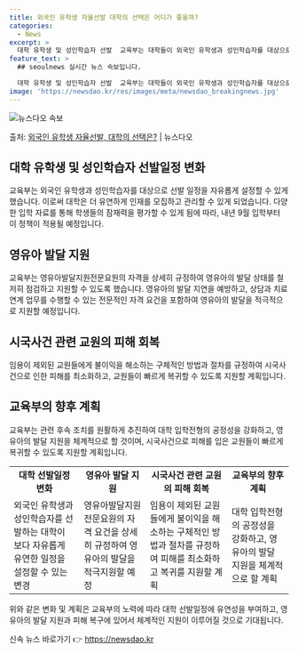 ```yaml
---
title: 외국인 유학생 자율선발 대학의 선택은 어디가 좋을까?
categories:
  - News
excerpt: >
  대학 유학생 및 성인학습자 선발  교육부는 대학들이 외국인 유학생과 성인학습자를 대상으로 선발 일정을 자유롭…
feature_text: >
  ## seoulnews 실시간 뉴스 속보입니다.

  대학 유학생 및 성인학습자 선발  교육부는 대학들이 외국인 유학생과 성인학습자를 대상으로 선발 일정을 자유롭…
image: 'https://newsdao.kr/res/images/meta/newsdao_breakingnews.jpg'
---
```


![뉴스다오 속보](https://newsdao.kr/res/images/meta/newsdao_breakingnews.jpg)

<p>출처: <a href="https://newsdao.kr/4560" rel="dofollow">외국인 유학생 자율선발, 대학의 선택은?</a> | 뉴스다오</p>

<h2 data-ke-size="size26">대학 유학생 및 성인학습자 선발일정 변화</h2>
<p data-ke-size="size16">교육부는 외국인 유학생과 성인학습자를 대상으로 선발 일정을 자유롭게 설정할 수 있게 했습니다. 이로써 대학은 더 유연하게 인재를 모집하고 관리할 수 있게 되었습니다. 다양한 입학 자료를 통해 학생들의 잠재력을 평가할 수 있게 됨에 따라, 내년 9월 입학부터 이 정책이 적용될 예정입니다.</p>

<h2 data-ke-size="size26">영유아 발달 지원</h2>
<p data-ke-size="size16">교육부는 영유아발달지원전문요원의 자격을 상세히 규정하여 영유아의 발달 상태를 철저히 점검하고 지원할 수 있도록 했습니다. 영유아의 발달 지연을 예방하고, 상담과 치료 연계 업무를 수행할 수 있는 전문적인 자격 요건을 포함하여 영유아의 발달을 적극적으로 지원할 예정입니다.</p>

<h2 data-ke-size="size26">시국사건 관련 교원의 피해 회복</h2>
<p data-ke-size="size16">임용이 제외된 교원들에게 불이익을 해소하는 구체적인 방법과 절차를 규정하여 시국사건으로 인한 피해를 최소화하고, 교원들이 빠르게 복귀할 수 있도록 지원할 계획입니다.</p>

<h2 data-ke-size="size26">교육부의 향후 계획</h2>
<p data-ke-size="size16">교육부는 관련 후속 조치를 원활하게 추진하여 대학 입학전형의 공정성을 강화하고, 영유아의 발달 지원을 체계적으로 할 것이며, 시국사건으로 피해를 입은 교원들이 빠르게 복귀할 수 있도록 지원할 계획입니다.</p>

<table>
  <tr>
    <td style="text-align: center; height: 17px;"><b>대학 선발일정 변화</b></td>
    <td style="text-align: center; height: 17px;"><b>영유아 발달 지원</b></td>
    <td style="text-align: center; height: 17px;"><b>시국사건 관련 교원의 피해 회복</b></td>
    <td style="text-align: center; height: 17px;"><b>교육부의 향후 계획</b></td>
  </tr>
  <tr>
    <td>외국인 유학생과 성인학습자를 선발하는 대학이 보다 자유롭게 유연한 일정을 설정할 수 있는 변경</td>
    <td>영유아발달지원전문요원의 자격 요건을 상세히 규정하여 영유아의 발달을 적극지원할 예정</td>
    <td>임용이 제외된 교원들에게 불이익을 해소하는 구체적인 방법과 절차를 규정하여 피해를 최소화하고 복귀를 지원할 계획</td>
    <td>대학 입학전형의 공정성을 강화하고, 영유아의 발달 지원을 체계적으로 할 계획</td>
  </tr>
</table>

<p data-ke-size="size16">위와 같은 변화 및 계획은 교육부의 노력에 따라 대학 선발일정에 유연성을 부여하고, 영유아의 발달 지원과 피해 복구에 있어서 체계적인 지원이 이루어질 것으로 기대됩니다.</p>

신속 뉴스 바로가기 👉 <a href="https://newsdao.kr" rel="dofollow">https://newsdao.kr</a>


